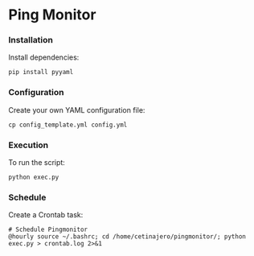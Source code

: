 # Ping Monitor

### Installation

Install dependencies:

`pip install pyyaml`

### Configuration

Create your own YAML configuration file:

`cp config_template.yml config.yml`

### Execution

To run the script:

`python exec.py`

### Schedule

Create a Crontab task:

```cron
# Schedule Pingmonitor
@hourly source ~/.bashrc; cd /home/cetinajero/pingmonitor/; python exec.py > crontab.log 2>&1
```

